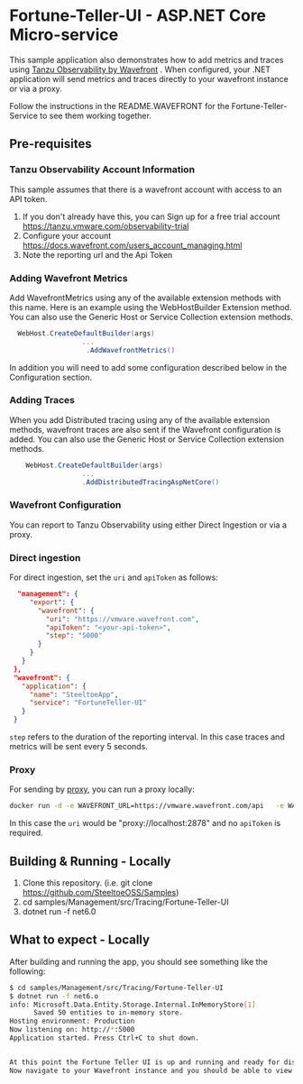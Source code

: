 # Fortune-Teller-UI - ASP.NET Core Micro-service

This sample application also demonstrates how to add metrics and traces using [Tanzu Observability by Wavefront](https://docs.wavefront.com/wavefront_introduction.html) .
When configured, your .NET application will send metrics and traces directly to your wavefront instance or via a proxy. 

Follow the instructions in the README.WAVEFRONT for the Fortune-Teller-Service to see them working together.

## Pre-requisites 

### Tanzu Observability Account Information

This sample assumes that there is a wavefront account with access to an API token. 

1. If you don't already have this, you can Sign up for a free trial account https://tanzu.vmware.com/observability-trial
1. Configure your account https://docs.wavefront.com/users_account_managing.html
1. Note the reporting url and the Api Token 

### Adding Wavefront Metrics
Add WavefrontMetrics using any of the available extension methods with this name.  Here is an example using the WebHostBuilder Extension method. 
You can also use the Generic Host or Service Collection extension methods. 

```csharp
  WebHost.CreateDefaultBuilder(args)
                  ...
                   .AddWavefrontMetrics()
```
In addition you will need to add some configuration described below in the Configuration section. 

### Adding Traces

When you add Distributed tracing using any of the available extension methods, wavefront traces are also sent if the Wavefront configuration is added. 
You can also use the Generic Host or Service Collection extension methods. 
```csharp
    WebHost.CreateDefaultBuilder(args)
                  ...
                  .AddDistributedTracingAspNetCore()
``` 
### Wavefront Configuration 

You can report to Tanzu Observability using either Direct Ingestion or via a proxy.

### Direct ingestion
 For direct ingestion, set the `uri` and `apiToken` as follows: 

 ```json
   "management": {
      "export": {
        "wavefront": {
          "uri": "https://vmware.wavefront.com",
          "apiToken": "<your-api-token>",
          "step": "5000"
        }
      }
    }
  },
  "wavefront": {
    "application": {
      "name": "SteeltoeApp",
      "service": "FortuneTeller-UI"
    }
  }
  ```
  `step` refers to the duration of the reporting interval. In this case traces and metrics will be sent every 5 seconds. 

### Proxy
For sending by [proxy](https://docs.wavefront.com/proxies.html), you can run a proxy locally:

```bash
docker run -d -e WAVEFRONT_URL=https://vmware.wavefront.com/api   -e WAVEFRONT_TOKEN=<Your-Wavefront-Token>  -p 2878:2878   wavefronthq/proxy:latest
```

In this case the `uri` would be "proxy://localhost:2878" and no `apiToken` is required.

## Building & Running - Locally

1. Clone this repository. (i.e. git clone <https://github.com/SteeltoeOSS/Samples>)
1. cd samples/Management/src/Tracing/Fortune-Teller-UI
1. dotnet run -f net6.0

## What to expect - Locally

After building and running the app, you should see something like the following:

```bash
$ cd samples/Management/src/Tracing/Fortune-Teller-UI
$ dotnet run -f net6.o
info: Microsoft.Data.Entity.Storage.Internal.InMemoryStore[1]
      Saved 50 entities to in-memory store.
Hosting environment: Production
Now listening on: http://*:5000
Application started. Press Ctrl+C to shut down.


At this point the Fortune Teller UI is up and running and ready for displaying your fortune. Hit refresh a few times to see new fortunes.
Now navigate to your Wavefront instance and you should be able to view Metrics and Traces by filtering by Application Name and Service tags.